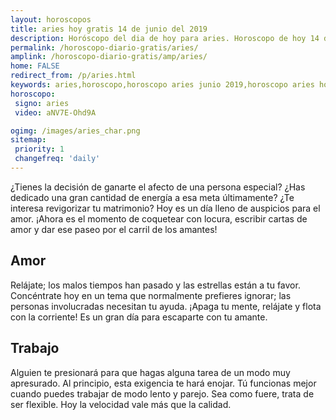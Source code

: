 ```yaml
---
layout: horoscopos
title: aries hoy gratis 14 de junio del 2019 
description: Horóscopo del dia de hoy para aries. Horoscopo de hoy 14 de junio del 2019. Las predicciones de amor, trabajo, vida personal gratis.
permalink: /horoscopo-diario-gratis/aries/
amplink: /horoscopo-diario-gratis/amp/aries/
home: FALSE
redirect_from: /p/aries.html
keywords: aries,horoscopo,horoscopo aries junio 2019,horoscopo aries hoy,tarot aries junio 2019,horoscopo aries,tarot aries hoy,horoscopo de hoy,horoscopo diario,tarot del amor,horoscopo de hoy aries,horoscopo diario del tarot, Horoscopo de hoy aries 14 de junio del 2019,horóscopo del día,signos zodiacales 2019, el horoscopo de hoy
horoscopo:
 signo: aries
 video: aNV7E-Ohd9A

ogimg: /images/aries_char.png
sitemap:
 priority: 1
 changefreq: 'daily'
---
```



¿Tienes la decisión de ganarte el afecto de una persona especial? ¿Has dedicado una gran cantidad de energía a esa meta últimamente? ¿Te interesa revigorizar tu matrimonio? Hoy es un día lleno de auspicios para el amor. ¡Ahora es el momento de coquetear con locura, escribir cartas de amor y dar ese paseo por el carril de los amantes!

## Amor

Relájate; los malos tiempos han pasado y las estrellas están a tu favor. Concéntrate hoy en un tema que normalmente prefieres ignorar; las personas involucradas necesitan tu ayuda. ¡Apaga tu mente, relájate y flota con la corriente! Es un gran día para escaparte con tu amante.

## Trabajo

Alguien te presionará para que hagas alguna tarea de un modo muy apresurado. Al principio, esta exigencia te hará enojar. Tú funcionas mejor cuando puedes trabajar de modo lento y parejo. Sea como fuere, trata de ser flexible. Hoy la velocidad vale más que la calidad.